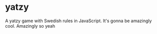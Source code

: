 # yatzy
A yatzy game with Swedish rules in JavaScript. 
It's gonna be amazingly cool.
Amazingly so yeah
